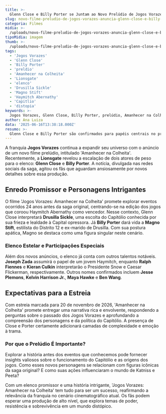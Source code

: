 ```yaml
---
title: >-
  Glenn Close e Billy Porter se Juntam ao Novo Prelúdio de Jogos Vorazes
slug: novo-filme-preludio-de-jogos-vorazes-anuncia-glenn-close-e-billy-porter-em-elenco
categoria: Filmes
midia: >-
  /uploads/novo-filme-preludio-de-jogos-vorazes-anuncia-glenn-close-e-billy-porter-em-elenco-thumb.webp
tipoMidia: imagem
thumb: >-
  /uploads/novo-filme-preludio-de-jogos-vorazes-anuncia-glenn-close-e-billy-porter-em-elenco-thumb.webp
tags:
  - 'Jogos Vorazes'
  - 'Glenn Close'
  - 'Billy Porter'
  - 'preldio'
  - 'Amanhecer na Colheita'
  - 'Lionsgate'
  - 'elenco'
  - 'Drusilla Sickle'
  - 'Magno Stift'
  - 'Haymitch Abernathy'
  - 'Capitlio'
  - 'distopia'
keywords: >-
  Jogos Vorazes, Glenn Close, Billy Porter, prelúdio, Amanhecer na Colheita, Lionsgate, elenco, Drusilla Sickle, Magno Stift, Haymitch Abernathy, Capitólio, distopia
author: Ana Luiza
data: '2025-06-16T13:38:18.000Z'
resumo: >-
  Glenn Close e Billy Porter são confirmados para papéis centrais no próximo prelúdio da saga Jogos Vorazes, que promete revelar eventos intrigantes antes da história original.
---
```


A franquia **Jogos Vorazes** continua a expandir seu universo com o anúncio de um novo filme prelúdio, intitulado 'Amanhecer na Colheita'. Recentemente, a **Lionsgate** revelou a escalação de dois atores de peso para o elenco: **Glenn Close** e **Billy Porter**. A notícia, divulgada nas redes sociais da saga, agitou os fãs que aguardam ansiosamente por novos detalhes sobre essa produção.

## Enredo Promissor e Personagens Intrigantes
O filme 'Jogos Vorazes: Amanhecer na Colheita' promete explorar eventos ocorridos 24 anos antes da saga original, centrando-se na edição dos jogos que coroou Haymitch Abernathy como vencedor. Nesse contexto, Glenn Close interpretará **Drusilla Sickle**, uma escolta do Capitólio conhecida por sua frieza e lealdade à Capital opressora. Já **Billy Porter** dará vida a **Magno Stift**, estilista do Distrito 12 e ex-marido de Drusilla. Com sua postura apática, Magno se destaca como uma figura singular neste cenário.

### Elenco Estelar e Participações Especiais
Além dos novos anúncios, o elenco já conta com outros talentos notáveis. **Joseph Zada** assumirá o papel de um jovem Haymitch, enquanto **Ralph Fiennes** e **Kieran Culkin** interpretarão o Presidente Snow e Caesar Flickerman, respectivamente. Outros nomes confirmados incluem **Jesse Plemons**, **Kelvin Harrison Jr.**, **Maya Hawke** e **Ben Wang**.

## Expectativas para a Estreia
Com estreia marcada para 20 de novembro de 2026, 'Amanhecer na Colheita' promete entregar uma narrativa rica e envolvente, respondendo a perguntas sobre o passado dos Jogos Vorazes e aprofundando a compreensão dos personagens e da política do Capitólio. A presença de Close e Porter certamente adicionará camadas de complexidade e emoção à trama.

### Por que o Prelúdio É Importante?
Explorar a história antes dos eventos que conhecemos pode fornecer insights valiosos sobre o funcionamento do Capitólio e as origens dos jogos. Como esses novos personagens se relacionam com figuras icônicas da saga original? E como suas ações influenciaram o mundo de Katniss e Peeta?

Com um elenco promissor e uma história intrigante, 'Jogos Vorazes: Amanhecer na Colheita' tem tudo para ser um sucesso, reafirmando a relevância da franquia no cenário cinematográfico atual. Os fãs podem esperar uma produção de alto nível, que explora temas de poder, resistência e sobrevivência em um mundo distópico.